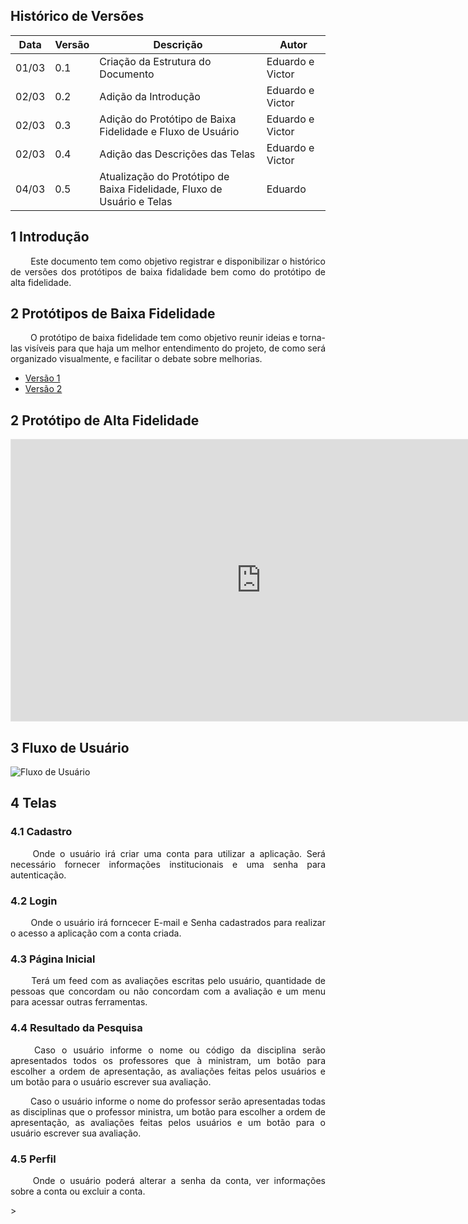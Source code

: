 ## Histórico de Versões

Data|Versão|Descrição|Autor
-|-|-|-
01/03|0.1|Criação da Estrutura do Documento|Eduardo e Victor|
02/03|0.2|Adição da Introdução|Eduardo e Victor|
02/03|0.3|Adição do Protótipo de Baixa Fidelidade e Fluxo de Usuário|Eduardo e Victor|
02/03|0.4|Adição das Descrições das Telas|Eduardo e Victor|
04/03|0.5|Atualização do Protótipo de Baixa Fidelidade, Fluxo de Usuário e Telas|Eduardo|


## 1 <a name="1">Introdução</a>

 <p align = "justify"> &emsp;&emsp; Este documento tem como objetivo registrar e disponibilizar o histórico de versões dos protótipos de baixa fidalidade bem como do protótipo de alta fidelidade.</p>

## 2 <a name="2">Protótipos de Baixa Fidelidade</a>

 <p align = "justify"> &emsp;&emsp; O protótipo de baixa fidelidade tem como objetivo reunir ideias e torna-las visíveis para que haja um melhor entendimento do projeto, de como será organizado visualmente, e facilitar o debate sobre melhorias.</p>

 - [Versão 1](https://github.com/fga-eps-mds/2020.2-Anunbis/issues/39#issuecomment-787580528)
 - [Versão 2](https://github.com/fga-eps-mds/2020.2-Anunbis/issues/39#issuecomment-790673259)

## 2 <a name="2">Protótipo de Alta Fidelidade</a>

<iframe style="border: 1px solid rgba(0, 0, 0, 0.1);" width="800" height="450" src="https://www.figma.com/embed?embed_host=share&url=https%3A%2F%2Fwww.figma.com%2Ffile%2FNqHjyO26dyCtuC8vnqjSwr%2FPrototipo-Alta-Fidelidade%3Fnode-id%3D60%253A201" allowfullscreen></iframe>

## 3 <a name="3">Fluxo de Usuário</a>

![Fluxo de Usuário](/2020.2-Anunbis/images/fluxoDeUsuario.jpg)

## 4 <a name="4">Telas</a>

### 4.1 <a name="4.1">Cadastro</a>

 <p align = "justify"> &emsp;&emsp; Onde o usuário irá criar uma conta para utilizar a aplicação. Será necessário fornecer informações institucionais e uma senha para autenticação.</p>

### 4.2 <a name="4.2">Login</a>

 <p align = "justify"> &emsp;&emsp; Onde o usuário irá forncecer E-mail e Senha cadastrados para realizar o acesso a aplicação com a conta criada.</p>

### 4.3 <a name="4.3">Página Inicial</a>

 <p align = "justify"> &emsp;&emsp; Terá um feed com as avaliações escritas pelo usuário, quantidade de pessoas que concordam ou não concordam com a avaliação e um menu para acessar outras ferramentas.</p>

### 4.4 <a name="4.4">Resultado da Pesquisa</a>

 <p align = "justify"> &emsp;&emsp; Caso o usuário informe o nome ou código da disciplina serão apresentados todos os professores que à ministram, um botão para escolher a ordem de apresentação, as avaliações feitas pelos usuários e um botão para o usuário escrever sua avaliação.  </p>
 <p align = "justify"> &emsp;&emsp; Caso o usuário informe o nome do professor serão apresentadas todas as disciplinas que o professor ministra, um botão para escolher a ordem de apresentação, as avaliações feitas pelos usuários e um botão para o usuário escrever sua avaliação.  </p>

### 4.5 <a name="4.5">Perfil</a>

 <p align = "justify"> &emsp;&emsp; Onde o usuário poderá alterar a senha da conta, ver informações sobre a conta ou excluir a conta.  </p>>